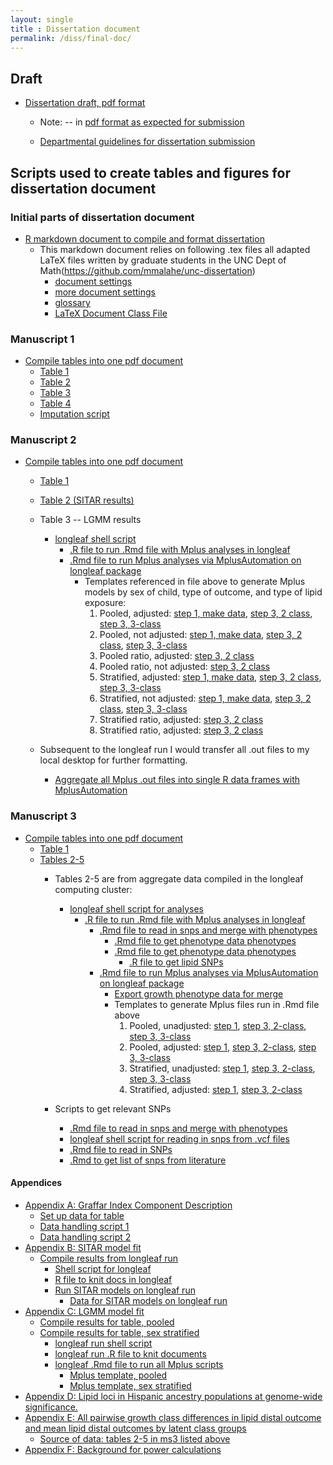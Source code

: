 ```yaml
---
layout: single
title : Dissertation document
permalink: /diss/final-doc/
---
```


## Draft 

* [Dissertation draft, pdf format](../../unc-dissertation-markdown-p2/dissertation.pdf)

    * Note: -- in [pdf format as expected for submission](https://gradschool.unc.edu/academics/thesis-diss/guide/submission.html)
    
    * [Departmental guidelines for dissertation submission](https://sph.unc.edu/files/2017/09/Acad_Policies_Fall_2017.pdf)

## Scripts used to create tables and figures for dissertation document

### Initial parts of dissertation document

* [R markdown document to compile and format dissertation](../../unc-dissertation-markdown-public/dissertation.Rmd)
   * This markdown document relies on following .tex files all adapted LaTeX files written by graduate students in the UNC Dept of Math(https://github.com/mmalahe/unc-dissertation)
      * [document settings](../../unc-dissertation-markdown-public/includes/tex/doc_prefix_unc.tex)
      * [more document settings](../../unc-dissertation-markdown-public/includes/tex/glossaryfile.tex)
      * [glossary](../../unc-dissertation-markdown-public/includes/tex/header-unc.tex)
      * [LaTeX Document Class File](../../unc-dissertation-markdown-public/uncdissertation.cls)

### Manuscript 1
    
* [Compile tables into one pdf document](../../unc-dissertation-markdown-public/includes/scripts/paper1/sitar-rev5/tables-ms.Rmd)  
   * [Table 1](../../unc-dissertation-markdown-public/includes/scripts/paper1/sitar-rev5/table1-rev-ms.Rmd)  
   * [Table 2](../../unc-dissertation-markdown-public/includes/scripts/paper1/sitar-rev5/table2-mice.Rmd)
   * [Table 3](../../unc-dissertation-markdown-public/includes/scripts/paper1/sitar-rev5/table2-mice-ht.Rmd)   
   * [Table 4](../../unc-dissertation-markdown-public/includes/scripts/paper1/sitar-rev5/table2-mice-wfl.Rmd)  
   * [Imputation script](../../unc-dissertation-markdown-public/includes/scripts/paper1/sitar-rev5/table3-data-handle-weight-impute-rev.Rmd)
   



### Manuscript 2

* [Compile tables into one pdf document](../../unc-dissertation-markdown-public/includes/scripts/paper2/bch-read-all-bf-pdfversion.Rmd)  
   * [Table 1](../../unc-dissertation-markdown-public/includes/scripts/paper2/table1.Rmd)  
   * [Table 2 (SITAR results)](../../unc-dissertation-markdown-public/includes/scripts/paper2/initial-m2-impute2.Rmd)  
   * Table 3 -- LGMM results  
       * [longleaf shell script](../../unc-dissertation-markdown-public/includes/scripts/paper2/longleaf/compile-mplus/run-files-data.sh.txt)  
         * [.R file to run .Rmd file with Mplus analyses in longleaf](../../unc-dissertation-markdown-public/includes/scripts/paper2/longleaf/compile-mplus/run-mplus-prep.R)  
         * [.Rmd file to run Mplus analyses via MplusAutomation on longleaf package](../../unc-dissertation-markdown-public/includes/scripts/paper2/longleaf/compile-mplus/m2-data-scripts-bf.Rmd)  
             * Templates referenced in file above to generate Mplus models by sex of child, type of outcome, and type of lipid exposure: 
                 1. Pooled, adjusted: [step 1, make data](../../unc-dissertation-markdown-public/includes/scripts/paper2/longleaf/compile-mplus/mplus-templates-bf/template_mplus2-step1-pooled-univ.txt), [step 3, 2 class](../../unc-dissertation-markdown-public/includes/scripts/paper2/longleaf/compile-mplus/mplus-templates-bf/template_mplus2-step3-2-class-pooled-univ.txt), [step 3, 3-class](../../unc-dissertation-markdown-public/includes/scripts/paper2/longleaf/compile-mplus/mplus-templates-bf/template_mplus2-step3-3-class-pooled-univ.txt)  
                 2. Pooled, not adjusted: [step 1, make data](../../unc-dissertation-markdown-public/includes/scripts/paper2/longleaf/compile-mplus/mplus-templates-bf/template_mplus2-step1-pooled-noad.txt), [step 3, 2 class](../../unc-dissertation-markdown-public/includes/scripts/paper2/longleaf/compile-mplus/mplus-templates-bf/template_mplus2-step3-2-class-pooled-noadj.txt), [step 3, 3-class](../../unc-dissertation-markdown-public/includes/scripts/paper2/longleaf/compile-mplus/mplus-templates-bf/template_mplus2-step3-3-class-pooled-noadj.txt)  
                 3. Pooled ratio, adjusted: [step 3, 2 class](../../unc-dissertation-markdown-public/includes/scripts/paper2/longleaf/compile-mplus/mplus-templates-bf/template_mplus2-step3-2-class-pooled-ratio.txt)
                 4. Pooled ratio, not adjusted: [step 3, 2 class](../../unc-dissertation-markdown-public/includes/scripts/paper2/longleaf/compile-mplus/mplus-templates-bf/template_mplus2-step3-2-class-pooled-ratio-noadjust.txt)
                 5. Stratified, adjusted:  [step 1, make data](../../unc-dissertation-markdown-public/includes/scripts/paper2/longleaf/compile-mplus/mplus-templates-bf/template_mplus2-step1-strat-univ.txt), [step 3, 2 class](../../unc-dissertation-markdown-public/includes/scripts/paper2/longleaf/compile-mplus/mplus-templates-bf/template_mplus2-step3-2-class-strat-univ.txt), [step 3, 3-class](../../unc-dissertation-markdown-public/includes/scripts/paper2/longleaf/compile-mplus/mplus-templates-bf/template_mplus2-step3-3-class-strat-univ.txt)  
                 6. Stratified, not adjusted:  [step 1, make data](../../unc-dissertation-markdown-public/includes/scripts/paper2/longleaf/compile-mplus/mplus-templates-bf/template_mplus2-step1-strat-univ-noadj.txt), [step 3, 2 class](../../unc-dissertation-markdown-public/includes/scripts/paper2/longleaf/compile-mplus/mplus-templates-bf/template_mplus2-step3-2-class-strat-univ-noadj.txt), [step 3, 3-class](../../unc-dissertation-markdown-public/includes/scripts/paper2/longleaf/compile-mplus/mplus-templates-bf/template_mplus2-step3-3-class-strat-univ-noadj.txt)                   
                 7. Stratified ratio, adjusted:  [step 3, 2 class](../../unc-dissertation-markdown-public/includes/scripts/paper2/longleaf/compile-mplus/mplus-templates-bf/template_mplus2-step3-2-class-strat-ratio.txt)
                 8. Stratified ratio, adjusted:  [step 3, 2 class](../../unc-dissertation-markdown-public/includes/scripts/paper2/longleaf/compile-mplus/mplus-templates-bf/template_mplus2-step3-2-class-strat-ratio-noadjust.txt)  
                 
    * Subsequent to the longleaf run I would transfer all .out files to my local desktop for further formatting.  
        * [Aggregate all Mplus .out files into single R data frames with MplusAutomation](../../unc-dissertation-markdown-public/includes/scripts/paper2/bch-read-all-bf-pdfversion.Rmd)  
   
   
### Manuscript 3

* [Compile tables into one pdf document](../../unc-dissertation-markdown-public/includes/scripts/paper3/ms3-read-all-pdfversion.Rmd)  
    * [Table 1](../../unc-dissertation-markdown-public/includes/scripts/paper3/table1.Rmd)  
    * [Tables 2-5](../../unc-dissertation-markdown-public/includes/scripts/paper3/ms3-read-all-pdfversion.Rmd)  
        * Tables 2-5 are from aggregate data compiled in the longleaf computing cluster:
            * [longleaf shell script for analyses](../../unc-dissertation-markdown-public/includes/scripts/paper3/longleaf/compile-mplus/run-files-data.sh.txt) 
                * [.R file to run .Rmd file with Mplus analyses in longleaf](../../unc-dissertation-markdown-public/includes/scripts/paper3/longleaf/compile-mplus/run-mplus-prep.R)  
                   * [.Rmd file to read in snps and merge with phenotypes](../../unc-dissertation-markdown-public/includes/scripts/paper3/longleaf/compile-mplus/get-snp-data.Rmd)  
                      * [.Rmd file to get phenotype data phenotypes](../../unc-dissertation-markdown-public/includes/scripts/paper3/longleaf/compile-mplus/get-phen-data.Rmd)  
                      * [.Rmd file to get phenotype data phenotypes](../../unc-dissertation-markdown-public/includes/scripts/power/aim3/power-calcs-ind-assoc.Rmd)  
                          * [.R file to get lipid SNPs](../../unc-dissertation-markdown-public/includes/scripts/paper3/longleaf/create-list-snps-for-vcf.R)  
                   * [.Rmd file to run Mplus analyses via MplusAutomation on longleaf package](../../unc-dissertation-markdown-public/includes/scripts/paper3/longleaf/compile-mplus/m3-data-scripts.Rmd)  
                      * [Export growth phenotype data for merge](../../unc-dissertation-markdown-public/includes/scripts/paper1/lgmm/export-mplus.Rmd)
                      * Templates to generate Mplus files run in .Rmd file above
                           1. Pooled, unadjusted: [step 1](../../unc-dissertation-markdown-public/includes/scripts/paper3/longleaf/compile-mplus/mplus-tempates/pooled/template-m3-mplus-univ-distal-step1-pooled.txt), [step 3, 2-class](../../unc-dissertation-markdown-public/includes/scripts/paper3/longleaf/compile-mplus/mplus-tempates/pooled/template-m3-mplus-univ-distal-step3-2class-pooled.txt), [step 3, 3-class](../../unc-dissertation-markdown-public/includes/scripts/paper3/longleaf/compile-mplus/mplus-tempates/pooled/template-m3-mplus-univ-distal-step3-3class-pooled.txt)
                           2. Pooled, adjusted: [step 1](../../unc-dissertation-markdown-public/includes/scripts/paper3/longleaf/compile-mplus/mplus-tempates/pooled-adj/template-m3-mplus-univ-distal-step1-pooled-adj.txt), [step 3, 2-class](../../unc-dissertation-markdown-public/includes/scripts/paper3/longleaf/compile-mplus/mplus-tempates/pooled-adj/template-m3-mplus-univ-distal-step3-2class-pooled-adj.txt), [step 3, 3-class](../../unc-dissertation-markdown-public/includes/scripts/paper3/longleaf/compile-mplus/mplus-tempates/pooled-adj/template-m3-mplus-univ-distal-step3-3class-pooled-adj.txt)
                           3. Stratified, unadjusted: [step 1](../../unc-dissertation-markdown-public/includes/scripts/paper3/longleaf/compile-mplus/mplus-tempates/strat/template-m3-mplus-univ-alt-distal-step1.txt), [step 3, 2-class](../../unc-dissertation-markdown-public/includes/scripts/paper3/longleaf/compile-mplus/mplus-tempates/strat/template-m3-mplus-univ-alt-distal-step3-2class.txt), [step 3, 3-class](../../unc-dissertation-markdown-public/includes/scripts/paper3/longleaf/compile-mplus/mplus-tempates/strat/template-m3-mplus-univ-alt-distal-step3-3class.txt)
                           4. Stratified, adjusted: [step 1](../../unc-dissertation-markdown-public/includes/scripts/paper3/longleaf/compile-mplus/mplus-tempates/strat-adj/template-m3-mplus-univ-alt-distal-step1-adj.txt), [step 3, 2-class](../../unc-dissertation-markdown-public/includes/scripts/paper3/longleaf/compile-mplus/mplus-tempates/strat-adj/template-m3-mplus-univ-alt-distal-step3-2class-adj.txt)           

        * Scripts to get relevant SNPs
            * [.Rmd file to read in snps and merge with phenotypes](../../unc-dissertation-markdown-public/includes/scripts/paper3/longleaf/compile-mplus/get-snp-data.Rmd)          
            * [longleaf shell script for reading in snps from .vcf files](../../unc-dissertation-markdown-public/includes/scripts/paper3/longleaf/run-files.sh.txt)  
            * [.Rmd file to read in SNPs](../../unc-dissertation-markdown-public/includes/scripts/paper3/longleaf/read-vcf-snps.Rmd) 
            * [.Rmd to get list of snps from literature](../../unc-dissertation-markdown-public/includes/scripts/paper3/longleaf/create-list-snps-for-vcf.R)
         
            
#### Appendices

  * [Appendix A: Graffar Index Component Description](../../unc-dissertation-markdown-public/sections/appendix-graffar-desc.Rmd)
      * [Set up data for table](../../unc-dissertation-markdown-public/includes/scripts/paper1/sitar-rev5/tables-ms.Rmd)  
      * [Data handling script 1](../../unc-dissertation-markdown-public/includes/scripts/paper1/Descriptive2.Rmd)  
      * [Data handling script 2](../../unc-dissertation-markdown-public/includes/scripts/paper1/descriptive_statistics.Rmd)  
  * [Appendix B: SITAR model fit](../../unc-dissertation-markdown-public/sections/appendix-model-fit-sitar.Rmd)
     * [Compile results from longleaf run](../../unc-dissertation-markdown-public/includes/scripts/paper1/sitar-rev5/fit-summary.Rmd)  
        * [Shell script for longleaf](../../unc-dissertation-markdown-public/includes/scripts/paper1/longleaf/model-fit/run-fit-files.sh.txt)  
        * [R file to knit docs in longleaf](../../unc-dissertation-markdown-public/includes/scripts/paper1/longleaf/model-fit/run-fit-files.R)       
        * [Run SITAR models on longleaf run](../../unc-dissertation-markdown-public/includes/scripts/paper1/longleaf/model-fit/table3-w-fcns.Rmd)  
          * [Data for SITAR models on longleaf run](../../unc-dissertation-markdown-public/includes/scripts/paper1/longleaf/model-fit/table3-data-handle-weight.Rmd)  
  * [Appendix C: LGMM model fit](../../unc-dissertation-markdown-public/sections/appendix-model-fit-lgmm.Rmd)
     * [Compile results for table, pooled](../../unc-dissertation-markdown-public/includes/scripts/paper1/longleaf/compile-mplus/summarize-mplus-results-sex-pooled.Rmd)
     * [Compile results for table, sex stratified](../../unc-dissertation-markdown-public/includes/scripts/paper1/longleaf/compile-mplus/summarize-mplus-results-sex-strat.Rmd)
        * [longleaf run shell script](../../unc-dissertation-markdown-public/includes/scripts/paper1/longleaf/compile-mplus/run-files-data.sh.txt)
        * [longleaf run .R file to knit documents](../../unc-dissertation-markdown-public/includes/scripts/paper1/longleaf/compile-mplus/run-mplus-prep.R)
        * [longleaf .Rmd file to run all Mplus scripts](../../unc-dissertation-markdown-public/includes/scripts/paper1/longleaf/compile-mplus/m1-data-scripts.Rmd)
           * [Mplus template, pooled](../../unc-dissertation-markdown-public/includes/scripts/paper1/longleaf/compile-mplus/mplus-templates/template_mplus1-pooled-fit.txt)
           * [Mplus template, sex  stratified](../../unc-dissertation-markdown-public/includes/scripts/paper1/longleaf/compile-mplus/mplus-templates/template_mplus1-strat-sex.txt)
  * [Appendix D: Lipid loci in Hispanic ancestry populations at genome-wide significance.](../../unc-dissertation-markdown-public/sections/appendix-a-rev.Rmd)
  * [Appendix E: All pairwise growth class differences in lipid distal outcome and mean lipid distal outcomes by latent class groups](../../unc-dissertation-markdown-public/sections/appendix-b-new.Rmd)
     * [Source of data: tables 2-5 in ms3 listed above](../../unc-dissertation-markdown-public/includes/scripts/paper3/ms3-read-all-pdfversion.Rmd)
  * [Appendix F: Background for power calculations](../../unc-dissertation-markdown-public/sections/appendix-d.Rmd)
    

